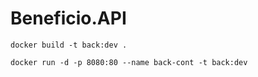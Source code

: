 # Beneficio.API
```
docker build -t back:dev .

docker run -d -p 8080:80 --name back-cont -t back:dev
```